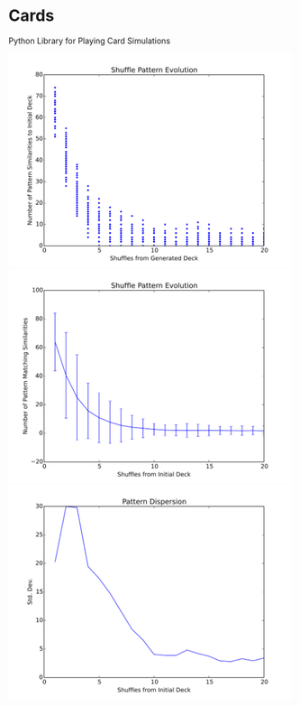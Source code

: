 Cards
=====

Python Library for Playing Card Simulations



<img src="images/figure_1.svg"/>
<img src="images/figure_2.svg"/>
<img src="images/figure_3.svg"/>